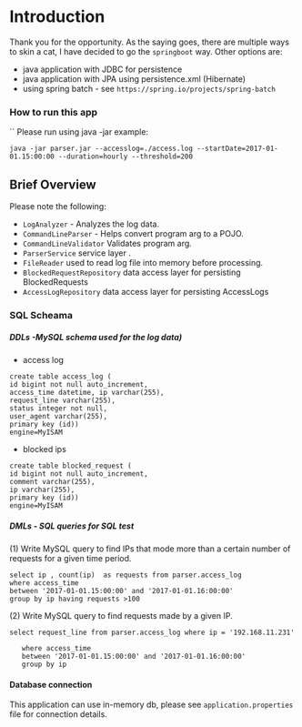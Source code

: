 # Introduction
Thank you for the opportunity. As the saying goes, there are multiple ways to skin a cat, I have decided to go the `springboot` way. Other options are:
* java application with JDBC for persistence
* java application with JPA using persistence.xml (Hibernate)
* using spring batch - see `https://spring.io/projects/spring-batch`

### How to run this app
``
Please run using java -jar example:
```
java -jar parser.jar --accesslog=./access.log --startDate=2017-01-01.15:00:00 --duration=hourly --threshold=200
```

## Brief Overview
Please note the following:
* `LogAnalyzer` -  Analyzes the log data.
* `CommandLineParser` - Helps convert program arg to a POJO.
* `CommandLineValidator` Validates program arg.
*  `ParserService` service layer .
*  `FileReader` used to read log file into memory before processing.
*  `BlockedRequestRepository` data access layer for persisting BlockedRequests
*  `AccessLogRepository` data access layer for persisting AccessLogs

### SQL Scheama
##### DDLs -MySQL schema used for the log data)
* access log 
```
create table access_log (
id bigint not null auto_increment, 
access_time datetime, ip varchar(255), 
request_line varchar(255), 
status integer not null, 
user_agent varchar(255), 
primary key (id)) 
engine=MyISAM
```


* blocked ips
```
create table blocked_request (
id bigint not null auto_increment, 
comment varchar(255), 
ip varchar(255), 
primary key (id)) 
engine=MyISAM
```


##### DMLs - SQL queries for SQL test

(1) Write MySQL query to find IPs that mode more than a certain number of requests for a given time period.
```
select ip , count(ip)  as requests from parser.access_log 
where access_time 
between '2017-01-01.15:00:00' and '2017-01-01.16:00:00' 
group by ip having requests >100
```


(2)  Write MySQL query to find requests made by a given IP.

```
select request_line from parser.access_log where ip = '192.168.11.231'
```

```select ip , count(ip)  as requests from parser.access_log 
   where access_time 
   between '2017-01-01.15:00:00' and '2017-01-01.16:00:00' 
   group by ip
   ```

#### Database connection
This application can use in-memory db, please see `application.properties` file for connection details.